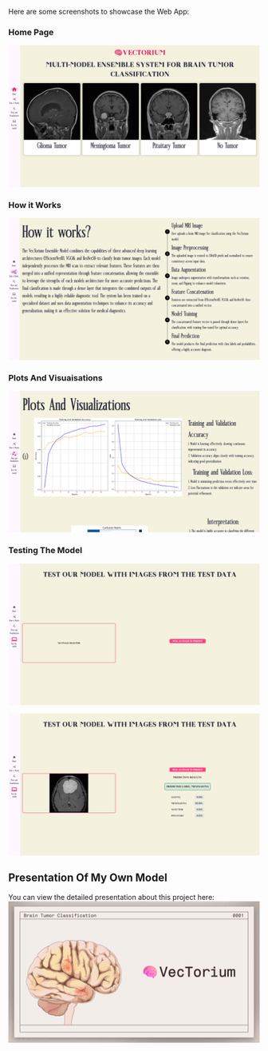 
Here are some screenshots to showcase the Web App:

### Home Page
![Screenshot 1](flutter_dl_flash_integration/images/Screenshot%20(554).png)

### How it Works
![Screenshot 2](flutter_dl_flash_integration/images/Screenshot%20(555).png)

### Plots And Visuaisations
![Screenshot 3](flutter_dl_flash_integration/images/Screenshot%20(556).png)

### Testing The Model
![Screenshot 4](flutter_dl_flash_integration/images/Screenshot%20(557).png)

![Screenshot 4](flutter_dl_flash_integration/images/Screenshot%20(558).png)

## Presentation Of My Own Model

You can view the detailed presentation about this project here:  
[![Project Presentation](flutter_dl_flash_integration/images/Screenshot%20(559).png)](flutter_dl_flash_integration/images/ppt.pptx)
